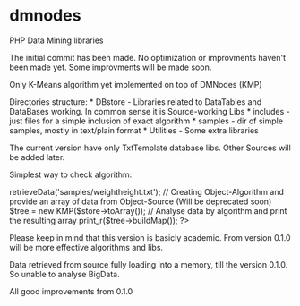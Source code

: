 # dmnodes
PHP Data Mining libraries

The initial commit has been made. No optimization or improvments haven't been made yet.
Some improvments will be made soon.

Only K-Means algorithm yet implemented on top of DMNodes (KMP)

Directories structure:
	* DBstore - Libraries related to DataTables and DataBases working. 
	  In common sense it is Source-working Libs
	* includes - just files for a simple inclusion of exact algorithm
	* samples - dir of simple samples, mostly in text/plain format
	* Utilities - Some extra libraries
	
The current version have only TxtTemplate database libs. Other Sources will be added later.

Simplest way to check algorithm:
<?php
	// Defines basic dir (current dir)
	define(HERE, __DIR__);
	// Includes all needed for K-Means algorithm
	include 'includes/kmp.include';
	
	// Creating an Object-Source (TxtTemplate)
	$store = new StoreText('TxtTemplate');
	// Retrieving data from source (define the file or database from where to obtain data)
	$store->retrieveData('samples/weightheight.txt');
	// Creating Object-Algorithm and provide an array of data from Object-Source (Will be deprecated soon)
	$tree = new KMP($store->toArray());
	// Analyse data by algorithm and print the resulting array
	print_r($tree->buildMap());
?>

Please keep in mind that this version is basicly academic.
From version 0.1.0 will be more effective algorithms and libs.

Data retrieved from source fully loading into a memory, till the version 0.1.0. 
So unable to analyse BigData.

All good improvements from 0.1.0